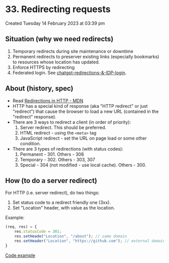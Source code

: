 # 33. Redirecting requests
Created Tuesday 14 February 2023 at 03:39 pm


## Situation (why we need redirects)
1. Temporary redirects during site maintenance or downtime
2. Permanent redirects to preserver existing links (especially bookmarks) to resources whose location has updated.
3. Enforce HTTPS by redirecting
4. Federated login. See [chatgpt-redirections-&-IDP-login](../../../../assets/chatgpt-redirections-and-IDP-login.pdf).


## About (history, spec)
- Read [Redirections in HTTP - MDN](https://developer.mozilla.org/en-US/docs/Web/HTTP/Redirections)
- HTTP has a special kind of response (aka "HTTP redirect" or just "redirect") that cause the browser to load a new URL (contained in the "redirect" response).
- There are 3 ways to redirect a client (in order of priority):
	1. Server redirect. This should be preferred.
	2. HTML redirect - using the `<meta>` tag
	3. JavaScript redirect - set the URL on page load or some other condition.
- There are 3 types of redirections (with status codes):
	1. Permanent - 301. Others - 308
	2. Temporary - 302. Others - 303, 307
	3. Special - 304 (not modified - use local cache). Others - 300.


## How (to do a server redirect)
For HTTP (i.e. server redirect), do two things:
1. Set status code to a redirect friendly one (3xx).
2. Set "Location" header, with value as the location.

Example:
```js
(req, res) = {
	res.statusCode = 301;
	res.setHeade("Location", "/about"); // same domain
	res.setHeader("Location", "https://github.com"); // external domain
}
```
[Code example](https://github.com/exemplar-codes/nodejs-server-academind/commit/0418ad5b9b0c026c442178672050e1d6b0bf078b)